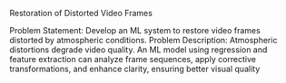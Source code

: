 Restoration of Distorted Video Frames

Problem Statement: Develop an ML system to restore video frames distorted by atmospheric conditions.
Problem Description: Atmospheric distortions degrade video quality. An ML model using regression and feature extraction can analyze frame sequences, apply corrective transformations, and enhance clarity, ensuring better visual quality
